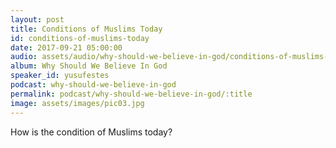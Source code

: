 ```yaml
---
layout: post
title: Conditions of Muslims Today 
id: conditions-of-muslims-today
date: 2017-09-21 05:00:00
audio: assets/audio/why-should-we-believe-in-god/conditions-of-muslims-today.mp3
album: Why Should We Believe In God
speaker_id: yusufestes 
podcast: why-should-we-believe-in-god
permalink: podcast/why-should-we-believe-in-god/:title
image: assets/images/pic03.jpg
---
```


How is the condition of Muslims today?
